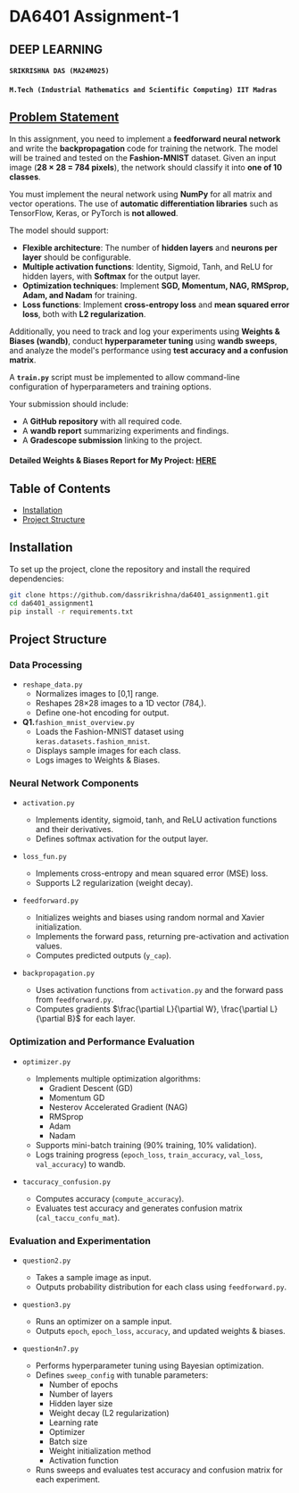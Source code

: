 # DA6401 Assignment-1
## DEEP LEARNING
#### ```SRIKRISHNA DAS (MA24M025)```
#### `M.Tech (Industrial Mathematics and Scientific Computing) IIT Madras`
 

## [Problem Statement](https://wandb.ai/sivasankar1234/DA6401/reports/DA6401-Assignment-1--VmlldzoxMTQ2NDQwNw)

In this assignment, you need to implement a **feedforward neural network** and write the **backpropagation** code for training the network. The model will be trained and tested on the **Fashion-MNIST** dataset. Given an input image (**28 × 28 = 784 pixels**), the network should classify it into **one of 10 classes**.  

You must implement the neural network using **NumPy** for all matrix and vector operations. The use of **automatic differentiation libraries** such as TensorFlow, Keras, or PyTorch is **not allowed**.  

The model should support:  
- **Flexible architecture**: The number of **hidden layers** and **neurons per layer** should be configurable.  
- **Multiple activation functions**: Identity, Sigmoid, Tanh, and ReLU for hidden layers, with **Softmax** for the output layer.  
- **Optimization techniques**: Implement **SGD, Momentum, NAG, RMSprop, Adam, and Nadam** for training.  
- **Loss functions**: Implement **cross-entropy loss** and **mean squared error loss**, both with **L2 regularization**.  

Additionally, you need to track and log your experiments using **Weights & Biases (wandb)**, conduct **hyperparameter tuning** using **wandb sweeps**, and analyze the model's performance using **test accuracy and a confusion matrix**.  

A **```train.py```** script must be implemented to allow command-line configuration of hyperparameters and training options.  

Your submission should include:  
- A **GitHub repository** with all required code.  
- A **wandb report** summarizing experiments and findings.  
- A **Gradescope submission** linking to the project.
#### Detailed Weights & Biases Report for My Project: [HERE](https://wandb.ai/ma24m025-indian-institute-of-technology-madras/MA24M025_DA6401_Project-1/reports/MA24M025_DA6401-Assignment-1-Report--VmlldzoxMTY5MDE0NQ)

## **Table of Contents**
- [Installation](#installation)
- [Project Structure](#project-structure)
## **Installation**
To set up the project, clone the repository and install the required dependencies:
```bash
git clone https://github.com/dassrikrishna/da6401_assignment1.git
cd da6401_assignment1
pip install -r requirements.txt
```
## **Project Structure**
### **Data Processing**
- `reshape_data.py`
  - Normalizes images to [0,1] range.
  - Reshapes 28×28 images to a 1D vector (784,).
  - Define one-hot encoding for output.
- **Q1.**`fashion_mnist_overview.py`
  - Loads the Fashion-MNIST dataset using `keras.datasets.fashion_mnist`.
  - Displays sample images for each class.
  - Logs images to Weights & Biases.
### **Neural Network Components**
- `activation.py`
  - Implements identity, sigmoid, tanh, and ReLU activation functions and their derivatives.
  - Defines softmax activation for the output layer.

- `loss_fun.py`
  - Implements cross-entropy and mean squared error (MSE) loss.
  - Supports L2 regularization (weight decay).

- `feedforward.py`
  - Initializes weights and biases using random normal and Xavier initialization.
  - Implements the forward pass, returning pre-activation and activation values.
  - Computes predicted outputs (`y_cap`).

- `backpropagation.py`
  - Uses activation functions from `activation.py` and the forward pass from `feedforward.py`.
  - Computes gradients $\frac{\partial L}{\partial W}, \frac{\partial L}{\partial B}$ for each layer.

### **Optimization and Performance Evaluation**
- `optimizer.py`
  - Implements multiple optimization algorithms:
    - Gradient Descent (GD)
    - Momentum GD
    - Nesterov Accelerated Gradient (NAG)
    - RMSprop
    - Adam
    - Nadam
  - Supports mini-batch training (90% training, 10% validation).
  - Logs training progress (`epoch_loss`, `train_accuracy`, `val_loss`, `val_accuracy`) to wandb.

- `taccuracy_confusion.py`
  - Computes accuracy (`compute_accuracy`).
  - Evaluates test accuracy and generates confusion matrix (`cal_taccu_confu_mat`).

### **Evaluation and Experimentation**
- `question2.py`
  - Takes a sample image as input.
  - Outputs probability distribution for each class using `feedforward.py`.

- `question3.py`
  - Runs an optimizer on a sample input.
  - Outputs `epoch`, `epoch_loss`, `accuracy`, and updated weights & biases.

- `question4n7.py`
  - Performs hyperparameter tuning using Bayesian optimization.
  - Defines `sweep_config` with tunable parameters:
    - Number of epochs
    - Number of layers
    - Hidden layer size
    - Weight decay (L2 regularization)
    - Learning rate
    - Optimizer
    - Batch size
    - Weight initialization method
    - Activation function
  - Runs sweeps and evaluates test accuracy and confusion matrix for each experiment.
    

